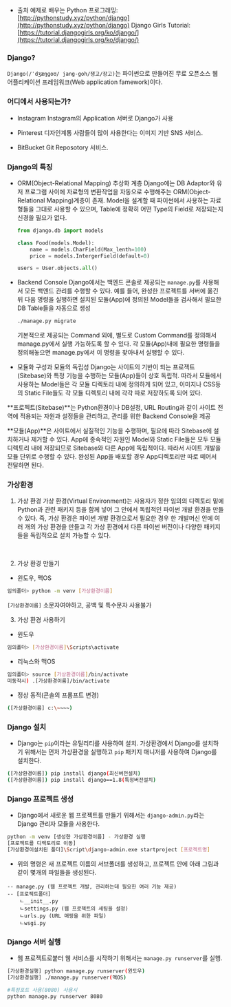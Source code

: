 * 출처
  예제로 배우는 Python 프로그래밍: [http://pythonstudy.xyz/python/django](http://pythonstudy.xyz/python/django)
  Django Girls Tutorial: [https://tutorial.djangogirls.org/ko/django/](https://tutorial.djangogirls.org/ko/django/)


###	Django?
`Django(/ˈdʒæŋɡoʊ/ jang-goh/쟁고/장고)`는 파이썬으로 만들어진 무료 오픈소스 웹 어플리케이션 프레임워크(Web application famework)이다.


### 어디에서 사용되는가?
 - Instagram
   Instagram의 Application 서버로 Django가 사용
   
 - Pinterest
   디자인계통 사람들이 많이 사용한다는 이미지 기반 SNS 서비스.
 
 - BitBucket
   Git Reposotory 서비스.

### Django의 특징
  - ORM(Object-Relational Mapping) 추상화 계층
    Django에는 DB Adaptor와 유저 프로그램 사이에 자료형의 변환작업을 자동으로 수행해주는 ORM(Object-Relational Mapping)계층이 존재.
    Model을 설계할 때 파이썬에서 사용하는 자료형들을 그대로 사용할 수 있으며, Table에 정확히 어떤 Type의 Field로 저장되는지 신경쓸 필요가 없다.
	```python
	from django.db import models

    class Food(models.Model):
    	name = models.CharField(Max_lenth=100)
        price = models.IntergerField(default=0)

	users = User.objects.all()
    ```
    
  - Backend Console
	Django에서는 백엔드 콘솔로 제공되는 `manage.py`를 사용해서 모든 백엔드 관리를 수행할 수 있다.
    예를 들어, 완성한 프로젝트를 서버에 옮긴 뒤 다음 명령을 실행하면 설치된 모듈(App)에 정의된 Model들을 검사해서 필요한 DB Table들을 자동으로 생성
    ```bash
	./manage.py migrate
	```
    기본적으로 제공되는 Command 외에, 별도로 Custom Command를 정의해서 manage.py에서 실행 가능하도록 할 수 있다. 각 모듈(App)내에 필요한 명령들을 정의해놓으면 manage.py에서 이 명령을 찾아내서 실행할 수 있다.

  - 모듈화 구성과 모듈의 독립성
    Django는 사이트의 기반이 되는 프로젝트(Sitebase)와 특정 기능을 수행하는 모듈(App)들이 상호 독립적. 따라서 모듈에서 사용하는 Model들은 각 모듈 디렉토리 내에 정의하게 되어 있고, 이미지나 CSS등의 Static File들도 각 모듈 디렉토리 내에 각각 따로 저장하도록 되어 있다.

  **프로젝트(Sitebase)**는 Python환경이나 DB설정, URL Routing과 같이 사이트 전역에 적용되는 자원과 설정들을 관리하고, 관리를 위한 Backend Console을 제공
  
  **모듈(App)**은 사이트에서 실질적인 기능을 수행하며, 필요에 따라 Sitebase에 설치하거나 제거할 수 있다. App에 종속적인 자원인 Model와 Static File들은 모두 모듈 디렉토리 내에 저장되므로 Sitebase와 다른 App에 독립적이다. 따라서 사이트 개발을 모듈 단위로 수행할 수 있다. 완성된 App을 배포할 경우 App디렉토리만 따로 떼어서 전달하면 된다.
    

### 가상환경
1. 가상 환경
  가상 환경(Virtual Environment)는 사용자가 정한 임의의 디렉토리 밑에 Python과 관련 패키지 등을 함께 넣어 그 안에서 독립적인 파이썬 개발 환경을 만들수 있다. 즉, 가상 환경은 파이썬 개발 환경으로서 필요한 경우 한 개발머신 안에 여러 개의 가상 환경을 만들고 각 가상 환경에서 다른 파이썬 버전이나 다양한 패키지들을 독립적으로 설치 가능할 수 있다.
<br>

2. 가상 환경 만들기
  - 윈도우, 맥OS
  ```bash
  임의폴더> python -m venv [가상환경이름]
  ```
  `[가상환경이름]` 소문자여야하고, 공백 및 특수문자 사용불가
<br>

3. 가상 환경 사용하기
  - 윈도우
  ```bash
  임의폴더> [가상환경이름]\Scripts\activate
```
  - 리눅스와 맥OS
  ```bash
  임의폴더> source [가상환경이름]/bin/activate
  미동작시) .[가상환경이름]/bin/activate
```
  - 정상 동적(콘솔의 프롬프트 변경)
  ```bash
  ([가상환경이름] c:\~~~~)
```

### Django 설치
- Django는 `pip`이라는 유틸리티를 사용하여 설치. 가상환경에서 Django를 설치하기 위해서는 먼저 가상환경을 실행하고 `pip` 패키지 매니저를 사용하여 Django를 설치한다.
```bash
([가상환경이름]) pip install django(최신버전설치)
([가상환경이름]) pip install django==1.8(특정버전설치)
```

### Django 프로젝트 생성
- Django에서 새로운 웹 프로젝트를 만들기 위해서는 `django-admin.py`라는 Django 관리자 모듈을 사용한다.
```bash
python -m venv [생성한 가상환경이름] - 가상환경 실행
[프로젝트를 디렉토리로 이동]
[가상환경이설치된 폴더]\Script\django-admin.exe startproject [프로젝트명]
```
- 위의 명령은 새 프로젝트 이름의 서브폴더를 생성하고, 프로젝트 안에 아래 그림과 같이 몇개의 파일들을 생성된다.
```language
-- manage.py (웹 프로젝트 개발, 관리하는데 필요한 여러 기능 제공)
-- [프로젝트폴더]
    ㄴ__init__.py 
    ㄴsettings.py (웹 프로젝트의 세팅을 설정)
    ㄴurls.py (URL 매핑을 위한 파일)
    ㄴwsgi.py
```

### Django 서버 실행
  - 웹 프로젝트로붙터 웹 서비스를 시작하기 위해서는 `manage.py runserver`를 실행.
  ```bash
  [가상환경실행] python manage.py runserver(윈도우)
  [가상환경실행] ./manage.py runserver(맥OS)
  
  #특정포트 사용(8080) 사용시
  python manage.py runserver 8080
```